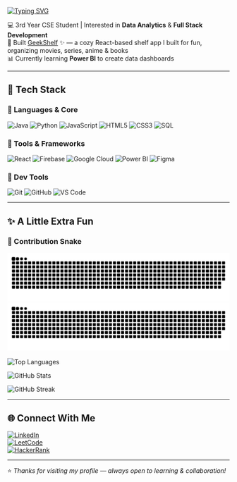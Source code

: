 [![Typing SVG](https://readme-typing-svg.demolab.com?font=Fira+Code&weight=600&size=28&pause=1000&color=80D8F7&center=false&width=500&lines=Hi+there%2C+I'm+Gauri;Welcome+to+my+GitHub)](https://git.io/typing-svg)

💻 3rd Year CSE Student | Interested in **Data Analytics** & **Full Stack Development**    
🎨 Built [GeekShelf](https://your-deployed-link.com) ✨ — a cozy React-based shelf app I built for fun, organizing movies, series, anime & books  
📊 Currently learning **Power BI** to create data dashboards  

---

## 🚀 Tech Stack

### 🔹 Languages & Core
![Java](https://img.shields.io/badge/Java-ED8B00?style=for-the-badge&logo=openjdk&logoColor=white)
![Python](https://img.shields.io/badge/Python-3776AB?style=for-the-badge&logo=python&logoColor=white)
![JavaScript](https://img.shields.io/badge/JavaScript-F7DF1E?style=for-the-badge&logo=javascript&logoColor=black)
![HTML5](https://img.shields.io/badge/HTML5-E34F26?style=for-the-badge&logo=html5&logoColor=white)
![CSS3](https://img.shields.io/badge/CSS3-1572B6?style=for-the-badge&logo=css3&logoColor=white)
![SQL](https://img.shields.io/badge/SQL-003B57?style=for-the-badge&logo=sqlite&logoColor=white)

### 🔹 Tools & Frameworks
![React](https://img.shields.io/badge/React-20232A?style=for-the-badge&logo=react&logoColor=61DAFB)
![Firebase](https://img.shields.io/badge/Firebase-ffca28?style=for-the-badge&logo=firebase&logoColor=black)
![Google Cloud](https://img.shields.io/badge/Google%20Cloud-4285F4?style=for-the-badge&logo=googlecloud&logoColor=white)
![Power BI](https://img.shields.io/badge/PowerBI-F2C811?style=for-the-badge&logo=powerbi&logoColor=black)
![Figma](https://img.shields.io/badge/Figma-F24E1E?style=for-the-badge&logo=figma&logoColor=white)

### 🔹 Dev Tools
![Git](https://img.shields.io/badge/Git-F05032?style=for-the-badge&logo=git&logoColor=white)
![GitHub](https://img.shields.io/badge/GitHub-181717?style=for-the-badge&logo=github&logoColor=white)
![VS Code](https://img.shields.io/badge/VS%20Code-0078d7?style=for-the-badge&logo=visual-studio-code&logoColor=white)

---

## ✨ A Little Extra Fun

### 🐍 Contribution Snake
![GitHub Snake Light](https://raw.githubusercontent.com/gaurig08/gaurig08/output/github-snake.svg#gh-light-mode-only)
![GitHub Snake Dark](https://raw.githubusercontent.com/gaurig08/gaurig08/output/github-snake-dark.svg#gh-dark-mode-only)


<!-- GitHub Stats -->
![Top Languages](https://github-readme-stats.vercel.app/api/top-langs/?username=yourusername&layout=compact&theme=tokyonight)

![GitHub Stats](https://github-readme-stats.vercel.app/api?username=gaurig08&show_icons=true&theme=tokyonight&hide=prs,issues)

![GitHub Streak](https://github-readme-streak-stats.herokuapp.com/?user=gaurig08&theme=tokyonight)

---

## 🌐 Connect With Me
[![LinkedIn](https://img.shields.io/badge/LinkedIn-blue?style=flat&logo=linkedin)](https://www.linkedin.com/in/YOUR-LINKEDIN)  
[![LeetCode](https://img.shields.io/badge/LeetCode-orange?style=flat&logo=leetcode)](https://leetcode.com/YOUR-ID)  
[![HackerRank](https://img.shields.io/badge/HackerRank-2EC866?style=flat&logo=hackerrank&logoColor=white)](https://www.hackerrank.com/YOUR-ID)  

---

⭐️ *Thanks for visiting my profile — always open to learning & collaboration!*  
